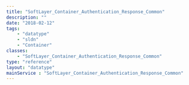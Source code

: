 ```yaml
---
title: "SoftLayer_Container_Authentication_Response_Common"
description: ""
date: "2018-02-12"
tags:
    - "datatype"
    - "sldn"
    - "Container"
classes:
    - "SoftLayer_Container_Authentication_Response_Common"
type: "reference"
layout: "datatype"
mainService : "SoftLayer_Container_Authentication_Response_Common"
---
```

